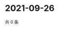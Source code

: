 # 2021-09-26

共 0 条

<!-- BEGIN WEIBO -->
<!-- 最后更新时间 Sun Sep 26 2021 08:40:04 GMT+0800 (China Standard Time) -->

<!-- END WEIBO -->
